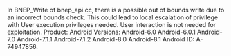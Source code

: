 In BNEP_Write of bnep_api.cc, there is a possible out of bounds write due to an incorrect bounds check. This could lead to local escalation of privilege with User execution privileges needed. User interaction is not needed for exploitation. Product: Android Versions: Android-6.0 Android-6.0.1 Android-7.0 Android-7.1.1 Android-7.1.2 Android-8.0 Android-8.1 Android ID: A-74947856.